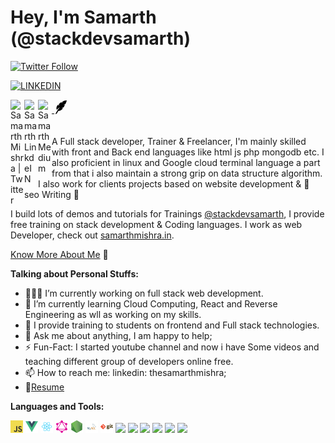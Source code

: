 # Hey, I'm Samarth (@stackdevsamarth)
[![Twitter Follow](https://img.shields.io/twitter/follow/stackdevsamarth?label=People%20following%20me%20on%20Twitter&style=social)](https://twitter.com/intent/follow?screen_name=stackdevsamarth)

[![LINKEDIN](https://linkedin.com/img/githubbutton_sm.svg)](https://www.linkedin.com/in/stackdevsamarth)

<a href="https://twitter.com/stackdevsamarth">
  <img align="left" alt="Samarth Mishra | Twitter" width="22px" src="https://cdn.jsdelivr.net/npm/simple-icons@v3/icons/twitter.svg" />
</a>

<a href="https://www.linkedin.com/in/stackdevsamarth">
  <img align="left" alt="Samarth LinkdeIN" width="22px" src="https://cdn.jsdelivr.net/npm/simple-icons@v3/icons/linkedin.svg" />
</a>

<a href="https://github.com/stackdevsamarth">
  <img align="left" alt="Samarth Medium" width="22px" src="https://cdn.jsdelivr.net/npm/simple-icons@3.0.1/icons/github.svg" />
</a>

<a href="https://bit.ly/codersforcodea">
  <svg xmlns="http://www.w3.org/2000/svg" width="24" height="24" viewBox="0 0 24 24"><path d="M18.009 13.388c-1.771 2.408-4.399 4.783-7.359 4.396-.801 1.119-1.695 2.682-2.688 4.496l-2.296.72c1.943-3.79 4.537-7.981 7.32-11.166-1.205.785-3.185 2.473-4.908 4.253-1.554-3.246.085-6.253 2.458-8.548-.067 1.081.413 2.068.772 2.575-.062-.904.044-2.52.704-3.92 1.323-1.116 2.492-1.92 3.829-2.622-.217.791-.033 1.739.222 2.331.116-.82.603-2.368 1.167-3.01 1.667-1.075 4.135-1.936 6.77-1.892-.291 1.623-1.143 4.258-2.294 5.893-.929.597-2.157.946-3.137 1.115.811.228 1.719.293 2.509.235-.575 1.207-1.157 2.311-2.039 3.666-1.216.679-2.77.978-3.832 1.035.743.389 2.097.617 2.802.443zm-14.009 8.612h-4v1h4v-1z"/></svg>
</a>

<br/>
<br/>

A Full stack developer, Trainer & Freelancer, I'm mainly skilled with front and Back end languages like html js php mongodb etc. I also proficient in linux and Google cloud terminal language a part from that i also maintain a strong grip on data structure algorithm. I also work for clients projects based on website development & 🚀 seo Writing 🎉



I build lots of demos and tutorials for Trainings [@stackdevsamarth](https://github.com/stackdevsamarth), I provide free training on stack development & Coding languages.
I work as web Developer, check out [samarthmishra.in](https://www.).

 [Know More About Me](https://) 🎉

  
**Talking about Personal Stuffs:**

- 👨🏽‍💻 I’m currently working on full stack web development. 
- 🌱 I’m currently learning Cloud Computing, React and Reverse Engineering as wll as working on my skills.
- 🤔 I provide training to students on frontend and Full stack technologies.
- 💬 Ask me about anything, I am happy to help;
- ⚡️ Fun-Fact: I started youtube channel and now i have Some videos and teaching different group of developers online free.
- 📫 How to reach me: linkedin: thesamarthmishra;
- 📝[Resume](httpshttps://drive.google.com/file/d/16ighlMjEdZ7ZrN_YLNhkXnL-zr4XN2hl/view?usp=share_link&usp=embed_facebook&usp=embed_facebook)

**Languages and Tools:**  

<code><img height="20" src="https://raw.githubusercontent.com/github/explore/80688e429a7d4ef2fca1e82350fe8e3517d3494d/topics/javascript/javascript.png"></code>
<code><img height="20" src="https://raw.githubusercontent.com/github/explore/80688e429a7d4ef2fca1e82350fe8e3517d3494d/topics/vue/vue.png"></code>
<code><img height="20" src="https://raw.githubusercontent.com/github/explore/80688e429a7d4ef2fca1e82350fe8e3517d3494d/topics/react/react.png"></code>
<code><img height="20" src="https://raw.githubusercontent.com/github/explore/5c058a388828bb5fde0bcafd4bc867b5bb3f26f3/topics/graphql/graphql.png"></code>
<code><img height="20" src="https://raw.githubusercontent.com/github/explore/80688e429a7d4ef2fca1e82350fe8e3517d3494d/topics/nodejs/nodejs.png"></code>
<code><img height="20" src="https://raw.githubusercontent.com/github/explore/80688e429a7d4ef2fca1e82350fe8e3517d3494d/topics/mysql/mysql.png"></code>
<code><img height="20" src="https://raw.githubusercontent.com/github/explore/80688e429a7d4ef2fca1e82350fe8e3517d3494d/topics/git/git.png"></code>
<code><img height="20" src="https://github.com/tkssharma/tkssharma.com/blob/master/content/thumbnails/webpack.png"></code>
<code><img height="20" src="https://github.com/tkssharma/tkssharma.com/blob/master/content/thumbnails/typescript.png"></code>
<code><img height="20" src="https://github.com/tkssharma/tkssharma.com/blob/master/content/thumbnails/angular.png"></code>
<code><img height="20" src="https://github.com/tkssharma/tkssharma.com/blob/master/content/thumbnails/nestjs.png"></code>
<code><img height="20" src="https://github.com/tkssharma/tkssharma.com/blob/master/content/thumbnails/docker.png"></code>
<code><img height="20" src="https://github.com/tkssharma/tkssharma.com/blob/master/content/thumbnails/k8s.png"></code>
